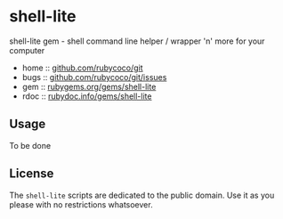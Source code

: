 # shell-lite

shell-lite gem  -  shell command line helper / wrapper 'n' more for your computer

* home  :: [github.com/rubycoco/git](https://github.com/rubycoco/git)
* bugs  :: [github.com/rubycoco/git/issues](https://github.com/rubycoco/git/issues)
* gem   :: [rubygems.org/gems/shell-lite](https://rubygems.org/gems/shell-lite)
* rdoc  :: [rubydoc.info/gems/shell-lite](http://rubydoc.info/gems/shell-lite)



## Usage

To be done




## License

The `shell-lite` scripts are dedicated to the public domain.
Use it as you please with no restrictions whatsoever.

